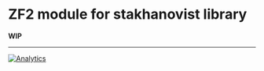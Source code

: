 ZF2 module for stakhanovist library
==========

**WIP**

---

[![Analytics](https://ga-beacon.appspot.com/UA-49657176-4/zf2-module?flat)](https://github.com/igrigorik/ga-beacon)

